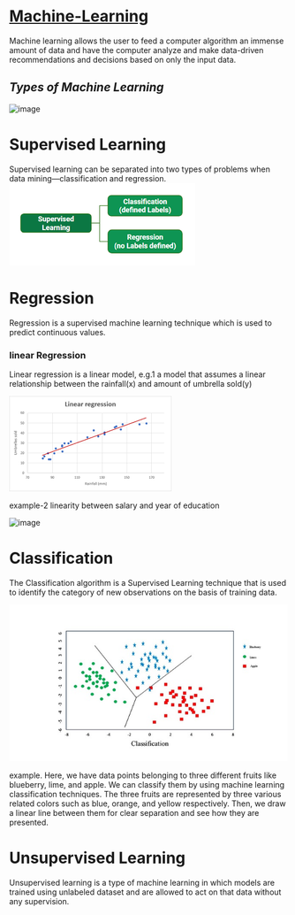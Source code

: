 # <U>Machine-Learning</U>
Machine learning allows the user to feed a computer algorithm an immense amount of data and have the computer analyze and make data-driven recommendations and decisions based on only the input data.

## <I>Types of Machine Learning</I>

![image](https://user-images.githubusercontent.com/100012819/155176483-82950aa1-417b-4ba8-98c3-bdb6f8e30b02.png)

# <B>Supervised Learning</B>

Supervised learning can be separated into two types of problems when data mining—classification and regression.
![](https://github.com/jija19/Machine-Learning/blob/main/supervised.png)

# <B>Regression</B>

Regression is a supervised machine learning technique which is used to predict continuous values.

### <B>linear Regression</B>
Linear regression is a linear model, e.g.1 a model that assumes a linear relationship between the rainfall(x) and amount of umbrella sold(y)

![](https://github.com/jija19/Machine-Learning/blob/main/linear%20reg.png)

example-2 linearity between salary and year of education

![image](https://user-images.githubusercontent.com/100012819/155181971-db30514e-cb0d-4f09-8d58-321b6ec3e910.png)

# <B>Classification</B>

The Classification algorithm is a Supervised Learning technique that is used to identify the category of new observations on the basis of training data.

![](https://github.com/jija19/Machine-Learning/blob/main/Classification%20reg.jpeg)

example. Here, we have data points belonging to three different fruits like blueberry, lime, and apple. We can classify them by using machine learning classification techniques. The three fruits are represented by three various related colors such as blue, orange, and yellow respectively. Then, we draw a linear line between them for clear separation and see how they are presented.

# Unsupervised Learning

Unsupervised learning is a type of machine learning in which models are trained using unlabeled dataset and are allowed to act on that data without any supervision.




